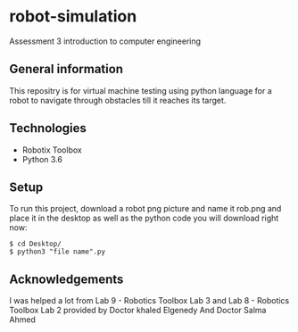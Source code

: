 # robot-simulation
Assessment 3 introduction to computer engineering
## General information
This repositry is for virtual machine testing using python language for a robot to navigate through obstacles till it reaches its target.
## Technologies
- Robotix Toolbox
- Python 3.6
## Setup
To run this project, download a robot png picture and name it rob.png and place it in the desktop as well as the python code you will download right now:
```
$ cd Desktop/
$ python3 "file name".py
```
## Acknowledgements
I was helped a lot from Lab 9 - Robotics Toolbox Lab 3 and Lab 8 - Robotics Toolbox Lab 2 provided by Doctor khaled Elgenedy And Doctor Salma Ahmed
